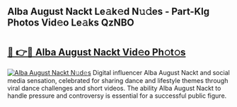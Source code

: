 ## Alba August Nackt Le𝚊k𝚎d N𝚞𝚍es - Part-Klg Photos Vid𝚎o Le𝚊ks QzNBO

# <h2><a href="http://fb3xk1.evod.top/?m=Alba+August+Nackt">🔗 👉🔴 Alba August Nackt Vid𝚎o Ph𝚘t𝚘s</a></h2>

[![Alba August Nackt N𝚞d𝚎s](https://i.imgur.com/8V9OHl7.gif)](http://fb3xk1.evod.top/?m=Alba+August+Nackt)
Digital influencer Alba August Nackt and social media sensation, celebrated for sharing dance and lifestyle themes through viral dance challenges and short videos. The ability Alba August Nackt to handle pressure and controversy is essential for a successful public figure. 
